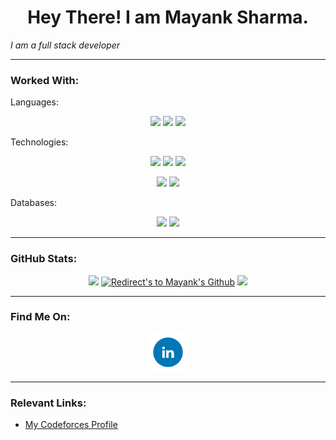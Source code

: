 <h1 align='center'>Hey There! I am Mayank Sharma.</h1>

<!-- <img src="https://img.shields.io/github/followers/montooboss1999?style=social"/> -->

<p>
 <i>
    I am a full stack developer
 </i>
</p>

<!-- --- -->

<!-- ### About Me:

- 🎓 I am currently a senior undergraduate at <a href="https://www.iitbhu.ac.in/"> IIT BHU Varanasi </a>
- 👨‍ I like to solve real life problems and interested in competitive programming
- 💻 I am a Full Stack/Software Developer enthusiast
- ⚡ I am looking to collaborate with people and enhance my skills as a developer -->

---

### Worked With:

Languages:

<div align="center">

<code><img height="40" src="https://img.shields.io/badge/c++-%2300599C.svg?&style=for-the-badge&logo=c%2B%2B&logoColor=white" /></code>
<code><img height="40" src="https://img.shields.io/badge/java-%234ea94b.svg?&style=for-the-badge&logo=java&logoColor=white&color=ff4d4d" /></code>
<code><img height="40" src="https://img.shields.io/badge/javascript-%2320232a.svg?&style=for-the-badge&logo=javascript&logoColor=%23F7DF1E" /></code>

</div>

Technologies:

<div align="center">

<code><img height="40" src="https://img.shields.io/badge/node.js-%234ea94b.svg?&style=for-the-badge&logo=node.js&logoColor=white" /></code>
<code><img height="40" src="https://img.shields.io/badge/react-%2320232a.svg?&style=for-the-badge&logo=react&logoColor=%2361DAFB" /></code>
<code><img height="40" src="https://img.shields.io/badge/spring-%234ea94b.svg?&style=for-the-badge&logo=spring&logoColor=white" /></code>

<code><img height="40" src="https://img.shields.io/badge/git-%2320232a.svg?&style=for-the-badge&logo=git&logoColor=ff4d4d" /></code>
<code><img height="40" src="https://img.shields.io/badge/docker-%2300599C.svg?&style=for-the-badge&logo=docker&logoColor=white" /></code>

<!-- <code><img height="40" src="https://img.shields.io/badge/kubernetes-%2300599C.svg?&style=for-the-badge&logo=kubernetes&logoColor=white" /></code> -->

</div>
 
Databases:
 
<div align="center">
 
<code><img height="40" src="https://img.shields.io/badge/mysql-%2300f.svg?&style=for-the-badge&logo=mysql&logoColor=white&color=ff4d4d" /></code>
<code><img height="40" src="https://img.shields.io/badge/MongoDB-%234ea94b.svg?&style=for-the-badge&logo=mongodb&logoColor=white" /></code>
<!-- <code><img height="40" src="https://img.shields.io/badge/oracle-%2300f.svg?&style=for-the-badge&logo=oracle&logoColor=white&color=ff4d4d" /></code> -->
 
</div>

---

### GitHub Stats:

<p align="centre">
 
 <div align = "center">
  
  <a href="https://github.com/montooboss1999" title="Redirect's to Mayank's Github">
  <img width="49%" src="https://github-readme-stats.vercel.app/api?username=montooboss1999&show_icons=true&theme=dark
" /></a>

  <a href="https://github.com/montooboss1999">
  <img width="49%" title="Redirect's to Mayank's Github" src="https://github-readme-streak-stats.herokuapp.com/?user=montooboss1999&theme=dark" /></a>
  
 
  <a href ="https://github.com/montooboss1999" title="Redirect's to Mayank's Github">
  <img width="45%" src="https://github-readme-stats.vercel.app/api/top-langs/?username=montooboss1999&hide=Shell,Mustache,C,Dockerfile,Html,Css&theme=dark&layout=compact"/></a>
</div>

</p>

---

### Find Me On:

<p align="center">
 <a href="https://www.linkedin.com/in/mayankSharma1999" target="_blank">
   <img src="https://github.com/aritraroy/social-icons/blob/master/linkedin-icon.png?raw=true" width="60">
 </a>
 <!-- <a href="https://www.instagram.com/karthikeysaxena/">
   <img src="https://github.com/aritraroy/social-icons/blob/master/instagram-icon.png?raw=true" width="60">
 </a>
 <a href="https://www.facebook.com/kartikey.saxena.71/">
   <img src="https://github.com/aritraroy/social-icons/blob/master/facebook-icon.png?raw=true" width="60">
 </a> -->
</p>

---

### Relevant Links:

<!-- - [My Portfolio](https://karthikey-saxena.netlify.app/) -->

- [My Codeforces Profile](https://codeforces.com/profile/montooboss)

<!-- - [My Resume](https://drive.google.com/file/d/1TfGyetdVgaJEBUIvz8_Azq5SX6x4Zy4T/view?usp=sharing) -->
